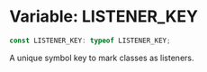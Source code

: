 # Variable: LISTENER\_KEY

```ts
const LISTENER_KEY: typeof LISTENER_KEY;
```

A unique symbol key to mark classes as listeners.

